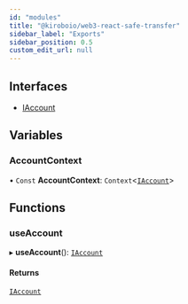 ```yaml
---
id: "modules"
title: "@kiroboio/web3-react-safe-transfer"
sidebar_label: "Exports"
sidebar_position: 0.5
custom_edit_url: null
---
```


## Interfaces

- [IAccount](interfaces/IAccount.md)

## Variables

### AccountContext

• `Const` **AccountContext**: `Context`<[`IAccount`](interfaces/IAccount.md)\>

## Functions

### useAccount

▸ **useAccount**(): [`IAccount`](interfaces/IAccount.md)

#### Returns

[`IAccount`](interfaces/IAccount.md)

